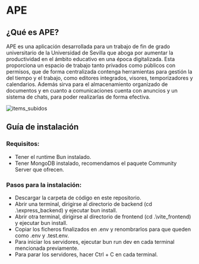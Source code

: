 # APE

## ¿Qué es APE?

APE es una aplicación desarrollada para un trabajo de fin de grado universitario de la Universidad de Sevilla que aboga por aumentar la productividad en el ámbito educativo en una época digitalizada. Esta proporciona un espacio de trabajo tanto privados como públicos con permisos, que de forma centralizada contenga herramientas para gestión la del tiempo y el trabajo, como editores integrados, visores, temporizadores y calendarios. Además sirva para el almacenamiento organizado de documentos y en cuanto a comunicaciones cuenta con anuncios y un sistema de chats, para poder realizarlas de forma efectiva. 


![items_subidos](https://github.com/TerryIsmael/TFG/assets/72874394/2db4b99f-56b8-4007-883a-565c31d25398)

## Guía de instalación

### Requisitos: 
- Tener el runtime Bun instalado.
- Tener MongoDB instalado, recomendamos el paquete Community Server que ofrecen.

### Pasos para la instalación: 
- Descargar la carpeta de código en este repositorio.
- Abrir una terminal, dirigirse al directorio de backend (cd .\express_backend) y ejecutar bun install.
- Abrir otra terminal, dirigirse al directorio de frontend (cd .\vite_frontend) y ejecutar bun install.
- Copiar los ficheros finalizados en .env y renombrarlos para que queden como .env y .test.env.
- Para iniciar los servidores, ejecutar bun run dev en cada terminal mencionada previamente.
- Para parar los servidores, hacer Ctrl + C en cada terminal.
